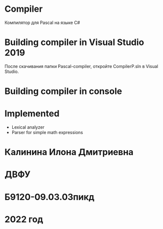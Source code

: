 # Сompiler
Компилятор для Pascal на языке C#
# Building compiler in Visual Studio 2019
После скачивания папки Pascal-compiler, откройте CompilerP.sln в Visual Studio.
# Building compiler in console

# Implemented
- Lexical analyzer
- Parser for simple math expressions
# Калинина Илона Дмитриевна
# ДВФУ
# Б9120-09.03.03пикд
# 2022 год

